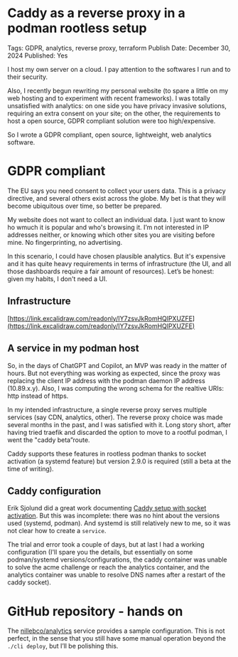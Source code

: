# Caddy as a reverse proxy in a podman rootless setup

Tags: GDPR, analytics, reverse proxy, terraform
Publish Date: December 30, 2024
Published: Yes

I host my own server on a cloud. I pay attention to the softwares I run and to their security.

Also, I recently begun rewriting my personal website (to spare a little on my web hosting and to experiment with recent frameworks). I was totally unsatisfied with analytics: on one side you have privacy invasive solutions, requiring an extra consent on your site; on the other, the requirements to host a open source, GDPR compliant solution were too high/expensive.

So I wrote a GDPR compliant, open source, lightweight, web analytics software.

# GDPR compliant

The EU says you need consent to collect your users data. This is a privacy directive, and several others exist across the globe. My bet is that they will become ubiquitous over time, so better be prepared.

My website does not want to collect an individual data. I just want to know ho wmuch it is popular and who's browsing it. I’m not interested in IP addresses neither, or knowing which other sites you are visiting before mine. No fingerprinting, no advertising.

In this scenario, I could have chosen plausible analytics. But it's expensive and it has quite heavy requirements in terms of infrastructure (the UI, and all those dashboards require a fair amount of resources). Let’s be honest: given my habits, I don't need a UI.

## Infrastructure

[https://link.excalidraw.com/readonly/IY7zsvJkRomHQlPXUZFE](https://link.excalidraw.com/readonly/IY7zsvJkRomHQlPXUZFE)

## A service in my podman host

So, in the days of ChatGPT and Copilot, an MVP was ready in the matter of hours. But not everything was working as expected, since the proxy was replacing the client IP address with the podman daemon IP address (10.89.x.y). Also, I was computing the wrong schema for the realtive URIs: http instead of https.

In my intended infrastructure, a single reverse proxy serves multiple services (say CDN, analytics, other). The reverse proxy choice was made several months in the past, and I was satisfied with it. Long story short, after having tried traefik and discarded the option to move to a rootful podman, I went the "caddy beta”route.

Caddy supports these features in rootless podman thanks to socket activation (a systemd feature) but version 2.9.0 is required (still a beta at the time of writing).

## Caddy configuration

Erik Sjolund did a great work documenting [Caddy setup with socket activation](https://github.com/eriksjolund/podman-caddy-socket-activation). But this was incomplete: there was no hint about the versions used (systemd, podman). And systemd is still relatively new to me, so it was not clear how to create a `service`.

The trial and error took a couple of days, but at last I had a working configuration (I'll spare you the details, but essentially on some podman/systemd versions/configurations, the caddy container was unable to solve the acme challenge or reach the analytics container, and the analytics container was unable to resolve DNS names after a restart of the caddy socket).

# GitHub repository - hands on

The [nillebco/analytics](https://github.com/nillebco/analytics) service provides a sample configuration. This is not perfect, in the sense that you still have some manual operation beyond the `./cli deploy`, but I’ll be polishing this.